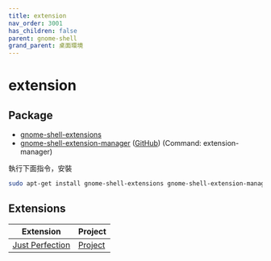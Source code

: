 ```yaml
---
title: extension
nav_order: 3001
has_children: false
parent: gnome-shell
grand_parent: 桌面環境
---
```



# extension

## Package

* [gnome-shell-extensions](https://packages.ubuntu.com/jammy/gnome-shell-extensions)
* [gnome-shell-extension-manager](https://packages.ubuntu.com/jammy/gnome-shell-extension-manager) ([GitHub](https://github.com/mjakeman/extension-manager)) (Command: extension-manager)

執行下面指令，安裝

``` sh
sudo apt-get install gnome-shell-extensions gnome-shell-extension-manager
```


## Extensions

| Extension | Project |
| --- | --- |
| [Just Perfection](https://extensions.gnome.org/extension/3843/just-perfection/) | [Project](https://gitlab.gnome.org/jrahmatzadeh/just-perfection) |
